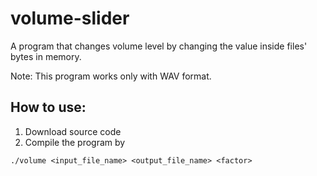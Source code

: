 # volume-slider
A program that changes volume level by changing the value inside files' bytes in memory.

Note: This program works only with WAV format.

## How to use:
 1. Download source code
 2. Compile the program by
   ```
   ./volume <input_file_name> <output_file_name> <factor>
   ```
